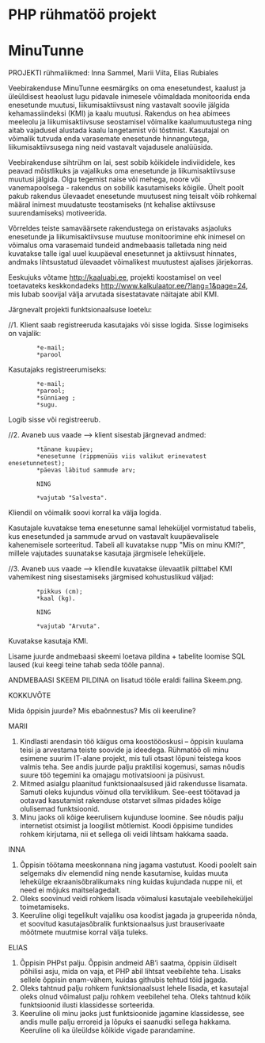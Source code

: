 # PHP rühmatöö projekt


# MinuTunne

PROJEKTI rühmaliikmed: Inna Sammel, Marii Viita, Elias Rubiales

Veebirakenduse MinuTunne eesmärgiks on oma enesetundest, kaalust ja üleüldisest heaolust lugu pidavale inimesele võimaldada monitoorida enda enesetunde muutusi, liikumisaktiivsust ning vastavalt soovile jälgida kehamassiindeksi (KMI) ja kaalu muutusi. 
Rakendus on hea abimees meeleolu ja liikumisaktiivsuse seostamisel võimalike kaalumuutustega ning aitab vajadusel alustada kaalu langetamist või tõstmist. 
Kasutajal on võimalik tutvuda enda varasemate enesetunde hinnangutega, liikumisaktiivsusega ning neid vastavalt vajadusele analüüsida. 

Veebirakenduse sihtrühm on lai, sest sobib kõikidele indiviididele, kes peavad mõistlikuks ja vajalikuks oma enesetunde ja liikumisaktiivsuse muutusi jälgida. Olgu tegemist naise või mehega, noore või vanemapoolsega - rakendus on sobilik kasutamiseks kõigile. Ühelt poolt pakub rakendus ülevaadet enesetunde muutusest ning teisalt võib rohkemal määral inimest muudatuste teostamiseks (nt kehalise aktiivsuse suurendamiseks) motiveerida. 

Võrreldes teiste samaväärsete rakendustega on eristavaks asjaoluks enesetunde ja liikumisaktiivsuse muutuse monitoorimine ehk inimesel on võimalus oma varasemaid tundeid andmebaasis talletada ning neid kuvatakse talle igal uuel kuupäeval enesetunnet ja aktiivsust hinnates, andmaks lihtsustatud ülevaadet võimalikest muutustest ajalises järjekorras. 

Eeskujuks võtame http://kaaluabi.ee, projekti koostamisel on veel toetavateks keskkondadeks http://www.kalkulaator.ee/?lang=1&page=24, mis lubab soovijal välja arvutada sisestatavate näitajate abil KMI. 
  
 Järgnevalt projekti funktsionaalsuse loetelu:
    
//1. Klient saab registreeruda kasutajaks või sisse logida. Sisse logimiseks on vajalik:

            
            *e-mail;
            *parool
            
            
 Kasutajaks registreerumiseks:
            
            *e-mail;
            *parool;
            *sünniaeg ;
            *sugu.
            
Logib sisse või registreerub.

//2. Avaneb uus vaade --> klient sisestab järgnevad andmed:

            *tänane kuupäev;
            *enesetunne (rippmenüüs viis valikut erinevatest enesetunnetest);
            *päevas läbitud sammude arv;
            
            NING
            
            *vajutab "Salvesta".
            
Kliendil on võimalik soovi korral ka välja logida.
         
Kasutajale kuvatakse tema enesetunne samal leheküljel vormistatud tabelis, kus enesetunded ja sammude arvud on vastavalt kuupäevalisele kahenemisele sorteeritud.  Tabeli all kuvatakse nupp "Mis on minu KMI?", millele vajutades suunatakse kasutaja järgmisele leheküljele.

//3. Avaneb uus vaade --> kliendile kuvatakse ülevaatlik pilttabel KMI vahemikest ning sisestamiseks järgmised kohustuslikud väljad:

            *pikkus (cm);
            *kaal (kg).
            
            NING
            
            *vajutab "Arvuta".         
            
Kuvatakse kasutaja KMI. 
  
Lisame juurde  andmebaasi skeemi loetava pildina + tabelite loomise SQL laused (kui keegi teine tahab seda tööle panna).

ANDMEBAASI SKEEM PILDINA on lisatud tööle eraldi failina Skeem.png.


KOKKUVÕTE

Mida õppisin juurde? Mis ebaõnnestus? Mis oli keeruline?

MARII
1) Kindlasti arendasin töö käigus oma koostööoskusi – õppisin kuulama teisi ja arvestama teiste soovide ja ideedega. Rühmatöö oli minu esimene suurim IT-alane projekt, mis tuli otsast lõpuni teistega koos valmis teha. See andis juurde palju praktilisi kogemusi, samas nõudis suure töö tegemini ka omajagu motivatsiooni ja püsivust.
2) Mitmed asialgu plaanitud funktsionaalsused jäid rakendusse lisamata. Samuti oleks kujundus võinud olla terviklikum. See-eest töötavad ja ootavad kasutamist rakenduse otstarvet silmas pidades kõige olulisemad funktsioonid.
3) Minu jaoks oli kõige keerulisem kujunduse loomine. See nõudis palju internetist otsimist ja loogilist mõtlemist. Koodi õppisime tundides rohkem kirjutama, nii et sellega oli veidi lihtsam hakkama saada.

INNA
1) Õppisin töötama meeskonnana ning jagama vastutust. Koodi poolelt sain selgemaks div elemendid ning nende kasutamise, kuidas muuta lehekülge ekraanisõbralikumaks ning kuidas kujundada nuppe nii, et need ei mõjuks maitselagedalt.
2) Oleks soovinud veidi rohkem lisada võimalusi kasutajale veebileheküljel toimetamiseks. 
3) Keeruline oligi tegelikult vajaliku osa koodist jagada ja grupeerida nõnda, et soovitud kasutajasõbralik funktsionaalsus just brauserivaate mõõtmete muutmise korral välja tuleks. 

ELIAS
1) Õppisin PHPst palju. Õppisin andmeid AB’i saatma, õppisin üldiselt põhilisi asju, mida on vaja, et PHP abil lihtsat veebilehte teha. Lisaks sellele õppisin enam-vähem, kuidas githubis tehtud töid jagada.
2) Oleks tahtnud palju rohkem funktsionaalsust lehele lisada, et kasutajal oleks olnud võimalust palju rohkem veebilehel teha. Oleks tahtnud kõik funktsioonid ilusti klassidesse sorteerida.
3) Keeruline oli minu jaoks just funktsioonide jagamine klassidesse, see andis mulle palju erroreid ja lõpuks ei saanudki sellega hakkama. Keeruline oli ka üleüldse kõikide vigade parandamine.  



